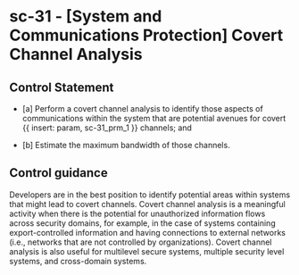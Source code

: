 # sc-31 - \[System and Communications Protection\] Covert Channel Analysis

## Control Statement

- \[a\] Perform a covert channel analysis to identify those aspects of communications within the system that are potential avenues for covert {{ insert: param, sc-31_prm_1 }} channels; and

- \[b\] Estimate the maximum bandwidth of those channels.

## Control guidance

Developers are in the best position to identify potential areas within systems that might lead to covert channels. Covert channel analysis is a meaningful activity when there is the potential for unauthorized information flows across security domains, for example, in the case of systems containing export-controlled information and having connections to external networks (i.e., networks that are not controlled by organizations). Covert channel analysis is also useful for multilevel secure systems, multiple security level systems, and cross-domain systems.
